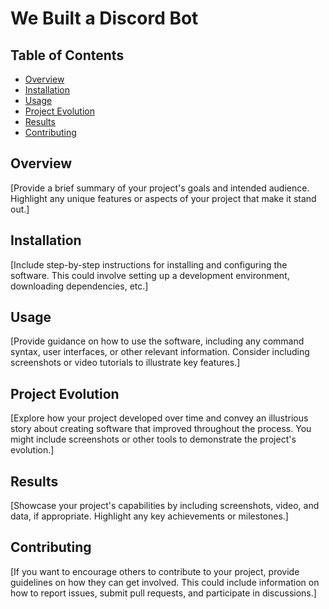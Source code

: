 # We Built a Discord Bot



## Table of Contents

- [Overview](#overview)
- [Installation](#installation)
- [Usage](#usage)
- [Project Evolution](#project-evolution)
- [Results](#results)
- [Contributing](#contributing)


## Overview

[Provide a brief summary of your project's goals and intended audience. Highlight any unique features or aspects of your project that make it stand out.]

## Installation

[Include step-by-step instructions for installing and configuring the software. This could involve setting up a development environment, downloading dependencies, etc.]

## Usage

[Provide guidance on how to use the software, including any command syntax, user interfaces, or other relevant information. Consider including screenshots or video tutorials to illustrate key features.]

## Project Evolution

[Explore how your project developed over time and convey an illustrious story about creating software that improved throughout the process. You might include screenshots or other tools to demonstrate the project's evolution.]

## Results

[Showcase your project's capabilities by including screenshots, video, and data, if appropriate. Highlight any key achievements or milestones.]

## Contributing

[If you want to encourage others to contribute to your project, provide guidelines on how they can get involved. This could include information on how to report issues, submit pull requests, and participate in discussions.]

